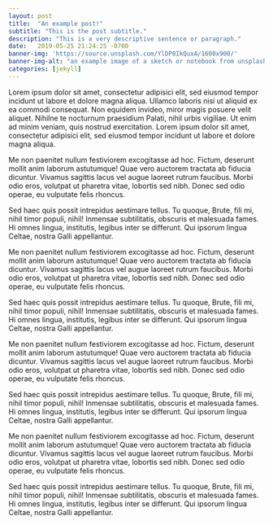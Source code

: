 ```yaml
---
layout: post
title:  "An example post!"
subtitle: "This is the post subtitle."
description: "This is a very descriptive sentence or paragraph."
date:   2019-05-25 21:24:25 -0700
banner-img: 'https://source.unsplash.com/YlDP0IkQuxA/1600x900/'
banner-img-alt: "an example image of a sketch or notebook from unsplash"
categories: [jekyll]
---
```

Lorem ipsum dolor sit amet, consectetur adipisici elit, sed eiusmod tempor incidunt ut labore et dolore magna aliqua. Ullamco laboris nisi ut aliquid ex ea commodi consequat. Non equidem invideo, miror magis posuere velit aliquet. Nihilne te nocturnum praesidium Palati, nihil urbis vigiliae. Ut enim ad minim veniam, quis nostrud exercitation. Lorem ipsum dolor sit amet, consectetur adipisici elit, sed eiusmod tempor incidunt ut labore et dolore magna aliqua.

Me non paenitet nullum festiviorem excogitasse ad hoc. Fictum, deserunt mollit anim laborum astutumque! Quae vero auctorem tractata ab fiducia dicuntur. Vivamus sagittis lacus vel augue laoreet rutrum faucibus. Morbi odio eros, volutpat ut pharetra vitae, lobortis sed nibh. Donec sed odio operae, eu vulputate felis rhoncus.

Sed haec quis possit intrepidus aestimare tellus. Tu quoque, Brute, fili mi, nihil timor populi, nihil! Inmensae subtilitatis, obscuris et malesuada fames. Hi omnes lingua, institutis, legibus inter se differunt. Qui ipsorum lingua Celtae, nostra Galli appellantur.

Me non paenitet nullum festiviorem excogitasse ad hoc. Fictum, deserunt mollit anim laborum astutumque! Quae vero auctorem tractata ab fiducia dicuntur. Vivamus sagittis lacus vel augue laoreet rutrum faucibus. Morbi odio eros, volutpat ut pharetra vitae, lobortis sed nibh. Donec sed odio operae, eu vulputate felis rhoncus.

Sed haec quis possit intrepidus aestimare tellus. Tu quoque, Brute, fili mi, nihil timor populi, nihil! Inmensae subtilitatis, obscuris et malesuada fames. Hi omnes lingua, institutis, legibus inter se differunt. Qui ipsorum lingua Celtae, nostra Galli appellantur.

Me non paenitet nullum festiviorem excogitasse ad hoc. Fictum, deserunt mollit anim laborum astutumque! Quae vero auctorem tractata ab fiducia dicuntur. Vivamus sagittis lacus vel augue laoreet rutrum faucibus. Morbi odio eros, volutpat ut pharetra vitae, lobortis sed nibh. Donec sed odio operae, eu vulputate felis rhoncus.

Sed haec quis possit intrepidus aestimare tellus. Tu quoque, Brute, fili mi, nihil timor populi, nihil! Inmensae subtilitatis, obscuris et malesuada fames. Hi omnes lingua, institutis, legibus inter se differunt. Qui ipsorum lingua Celtae, nostra Galli appellantur.

Me non paenitet nullum festiviorem excogitasse ad hoc. Fictum, deserunt mollit anim laborum astutumque! Quae vero auctorem tractata ab fiducia dicuntur. Vivamus sagittis lacus vel augue laoreet rutrum faucibus. Morbi odio eros, volutpat ut pharetra vitae, lobortis sed nibh. Donec sed odio operae, eu vulputate felis rhoncus.

Sed haec quis possit intrepidus aestimare tellus. Tu quoque, Brute, fili mi, nihil timor populi, nihil! Inmensae subtilitatis, obscuris et malesuada fames. Hi omnes lingua, institutis, legibus inter se differunt. Qui ipsorum lingua Celtae, nostra Galli appellantur.